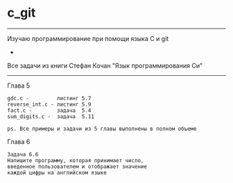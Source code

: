 # c_git

-------------------------------------------------------------------------------------------------

Изучаю программирование при помощи языка C и git

-

Все задачи из книги Стефан Кочан "Язык программирования Си"

-------------------------------------------------------------------------------------------------



Глава 5

	gdc.c - 		листинг 5.7 
	reverse_int.c - листинг 5.9
	fact.c -		задача  5.4
	sum_digits.c -	задача  5.11
	
	ps. Все примеры и задачи из 5 главы выполнены в полном объеме
	
Глава 6

	Задача 6.6 
	Напишите программу, которая принимает число,
	введенное пользователем и отображает значение
	каждой цифры на английском языке


